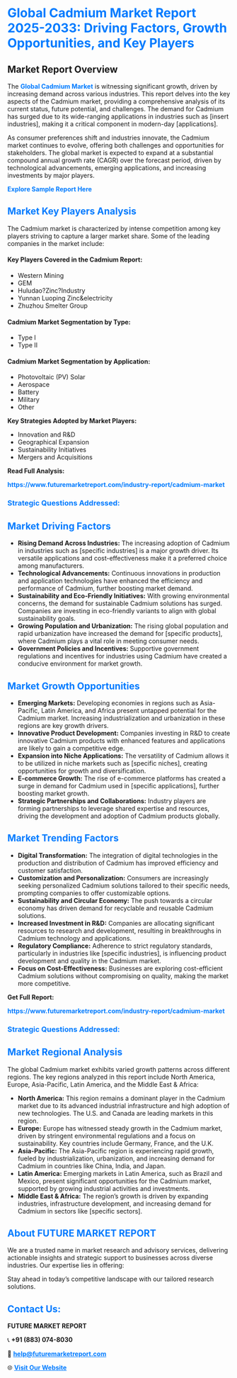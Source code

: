 <h1 style="color: #007BFF;">Global Cadmium Market Report 2025-2033: Driving Factors, Growth Opportunities, and Key Players</h1>

<section id="overview">
<h2>Market Report Overview</h2>
<p>The <a href="https://www.futuremarketreport.com/industry-report/cadmium-market" style="color: #007BFF; text-decoration: none;"><strong>Global Cadmium Market</strong></a> is witnessing significant growth, driven by increasing demand across various industries. This report delves into the key aspects of the Cadmium market, providing a comprehensive analysis of its current status, future potential, and challenges. The demand for Cadmium has surged due to its wide-ranging applications in industries such as [insert industries], making it a critical component in modern-day [applications].</p>
<p>As consumer preferences shift and industries innovate, the Cadmium market continues to evolve, offering both challenges and opportunities for stakeholders. The global market is expected to expand at a substantial compound annual growth rate (CAGR) over the forecast period, driven by technological advancements, emerging applications, and increasing investments by major players.</p>
</section>

<section id="overview">
<p><a href="https://www.futuremarketreport.com/request-sample/reportId=91796" style="color: #007BFF; text-decoration: none;"><strong>Explore Sample Report Here</strong></a></p>
</section>

<section id="key-players">
<h2 style="color: #007BFF;">Market Key Players Analysis</h2>
<p>The Cadmium market is characterized by intense competition among key players striving to capture a larger market share. Some of the leading companies in the market include:</p>
<h4>Key Players Covered in the Cadmium Report:</h4>
<ul><li>Western Mining</li><li>GEM</li><li>Huludao?Zinc?Industry</li><li>Yunnan Luoping Zinc&amp;electricity</li><li>Zhuzhou Smelter Group</li></ul>
<h4>Cadmium Market Segmentation by Type:</h4>
<ul><li>Type I</li><li>Type II</li></ul>

<h4>Cadmium Market Segmentation by Application:</h4>
<ul><li>Photovoltaic (PV) Solar</li><li>Aerospace</li><li>Battery</li><li>Military</li><li>Other</li></ul>
<p><strong>Key Strategies Adopted by Market Players:</strong></p>
<ul>
<li>Innovation and R&D</li>
<li>Geographical Expansion</li>
<li>Sustainability Initiatives</li>
<li>Mergers and Acquisitions</li>
</ul>
</section>

<section>
<p><strong>Read Full Analysis: </strong></p><a href="https://www.futuremarketreport.com/industry-report/cadmium-market" style="color: #007BFF; text-decoration: none;"><strong>https://www.futuremarketreport.com/industry-report/cadmium-market</strong></a>
<h3 style="color: #007BFF;">Strategic Questions Addressed:</h3>
</section>

<section id="driving-factors">
<h2 style="color: #007BFF;">Market Driving Factors</h2>
<ul>
<li><strong>Rising Demand Across Industries:</strong> The increasing adoption of Cadmium in industries such as [specific industries] is a major growth driver. Its versatile applications and cost-effectiveness make it a preferred choice among manufacturers.</li>
<li><strong>Technological Advancements:</strong> Continuous innovations in production and application technologies have enhanced the efficiency and performance of Cadmium, further boosting market demand.</li>
<li><strong>Sustainability and Eco-Friendly Initiatives:</strong> With growing environmental concerns, the demand for sustainable Cadmium solutions has surged. Companies are investing in eco-friendly variants to align with global sustainability goals.</li>
<li><strong>Growing Population and Urbanization:</strong> The rising global population and rapid urbanization have increased the demand for [specific products], where Cadmium plays a vital role in meeting consumer needs.</li>
<li><strong>Government Policies and Incentives:</strong> Supportive government regulations and incentives for industries using Cadmium have created a conducive environment for market growth.</li>
</ul>
</section>

<section id="growth-opportunities">
<h2 style="color: #007BFF;">Market Growth Opportunities</h2>
<ul>
<li><strong>Emerging Markets:</strong> Developing economies in regions such as Asia-Pacific, Latin America, and Africa present untapped potential for the Cadmium market. Increasing industrialization and urbanization in these regions are key growth drivers.</li>
<li><strong>Innovative Product Development:</strong> Companies investing in R&D to create innovative Cadmium products with enhanced features and applications are likely to gain a competitive edge.</li>
<li><strong>Expansion into Niche Applications:</strong> The versatility of Cadmium allows it to be utilized in niche markets such as [specific niches], creating opportunities for growth and diversification.</li>
<li><strong>E-commerce Growth:</strong> The rise of e-commerce platforms has created a surge in demand for Cadmium used in [specific applications], further boosting market growth.</li>
<li><strong>Strategic Partnerships and Collaborations:</strong> Industry players are forming partnerships to leverage shared expertise and resources, driving the development and adoption of Cadmium products globally.</li>
</ul>
</section>

<section id="trending-factors">
<h2 style="color: #007BFF;">Market Trending Factors</h2>
<ul>
<li><strong>Digital Transformation:</strong> The integration of digital technologies in the production and distribution of Cadmium has improved efficiency and customer satisfaction.</li>
<li><strong>Customization and Personalization:</strong> Consumers are increasingly seeking personalized Cadmium solutions tailored to their specific needs, prompting companies to offer customizable options.</li>
<li><strong>Sustainability and Circular Economy:</strong> The push towards a circular economy has driven demand for recyclable and reusable Cadmium solutions.</li>
<li><strong>Increased Investment in R&D:</strong> Companies are allocating significant resources to research and development, resulting in breakthroughs in Cadmium technology and applications.</li>
<li><strong>Regulatory Compliance:</strong> Adherence to strict regulatory standards, particularly in industries like [specific industries], is influencing product development and quality in the Cadmium market.</li>
<li><strong>Focus on Cost-Effectiveness:</strong> Businesses are exploring cost-efficient Cadmium solutions without compromising on quality, making the market more competitive.</li>
</ul>
</section>

<section>
<p><strong>Get Full Report: </strong></p><a href="https://www.futuremarketreport.com/industry-report/cadmium-market" style="color: #007BFF; text-decoration: none;"><strong>https://www.futuremarketreport.com/industry-report/cadmium-market</strong></a>
<h3 style="color: #007BFF;">Strategic Questions Addressed:</h3>
</section>


<section id="regional-analysis">
<h2 style="color: #007BFF;">Market Regional Analysis</h2>
<p>The global Cadmium market exhibits varied growth patterns across different regions. The key regions analyzed in this report include North America, Europe, Asia-Pacific, Latin America, and the Middle East & Africa:</p>
<ul>
<li><strong>North America:</strong> This region remains a dominant player in the Cadmium market due to its advanced industrial infrastructure and high adoption of new technologies. The U.S. and Canada are leading markets in this region.</li>
<li><strong>Europe:</strong> Europe has witnessed steady growth in the Cadmium market, driven by stringent environmental regulations and a focus on sustainability. Key countries include Germany, France, and the U.K.</li>
<li><strong>Asia-Pacific:</strong> The Asia-Pacific region is experiencing rapid growth, fueled by industrialization, urbanization, and increasing demand for Cadmium in countries like China, India, and Japan.</li>
<li><strong>Latin America:</strong> Emerging markets in Latin America, such as Brazil and Mexico, present significant opportunities for the Cadmium market, supported by growing industrial activities and investments.</li>
<li><strong>Middle East & Africa:</strong> The region’s growth is driven by expanding industries, infrastructure development, and increasing demand for Cadmium in sectors like [specific sectors].</li>
</ul>
</section>

<footer>
<h2 style="color: #007BFF;">About FUTURE MARKET REPORT</h2>
<p>We are a trusted name in market research and advisory services, delivering actionable insights and strategic support to businesses across diverse industries. Our expertise lies in offering:</p>

<p>Stay ahead in today’s competitive landscape with our tailored research solutions.</p>

<h2 style="color: #007BFF;">Contact Us:</h2>
<p><strong>FUTURE MARKET REPORT</strong></p>
<p>📞 <strong>+91 (883) 074-8030</strong></p>
<p>📧 <strong><a href="mailto:help@futuremarketreport.com" style="color: #007BFF;">help@futuremarketreport.com</a></strong></p>
<p>🌐 <strong><a href="https://www.futuremarketreport.com/" style="color: #007BFF;">Visit Our Website</a></strong></p>
</footer>